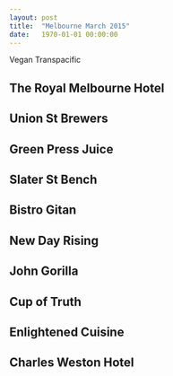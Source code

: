 ```yaml
---
layout: post
title:  "Melbourne March 2015"
date:   1970-01-01 00:00:00
---
```


Vegan
Transpacific
 
## The Royal Melbourne Hotel

## Union St Brewers

## Green Press Juice

## Slater St Bench

## Bistro Gitan

## New Day Rising

## John Gorilla

## Cup of Truth

## Enlightened Cuisine

## Charles Weston Hotel